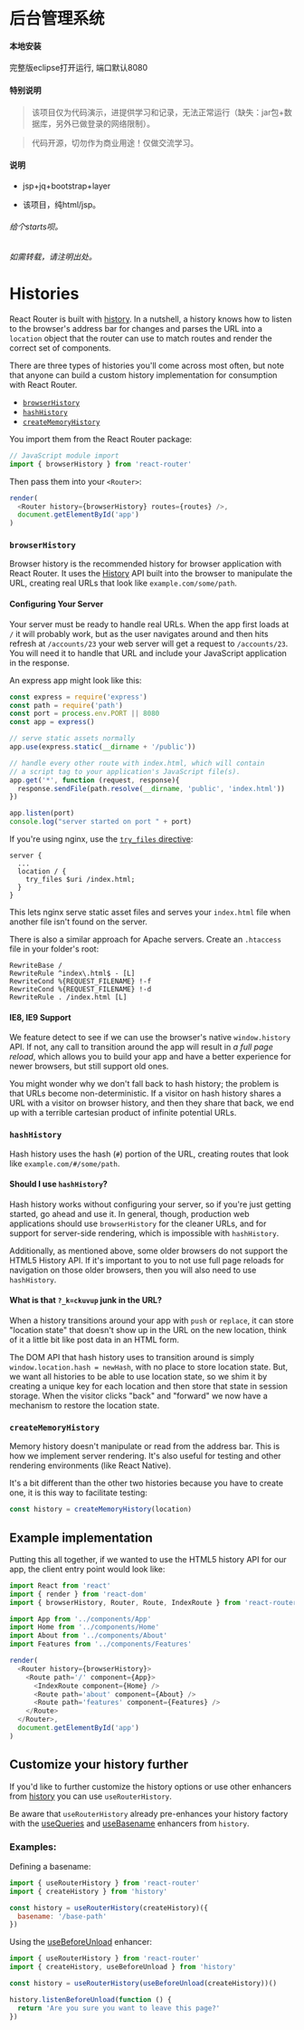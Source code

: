 ﻿# 后台管理系统

#### 本地安装
完整版eclipse打开运行, 端口默认8080

#### 特别说明
 > 该项目仅为代码演示，进提供学习和记录，无法正常运行（缺失：jar包+数据库，另外已做登录的网络限制）。
 
 > 代码开源，切勿作为商业用途！仅做交流学习。


#### 说明

* jsp+jq+bootstrap+layer



* 该项目，纯html/jsp。


###### 给个starts呗。
###### 如需转载，请注明出处。

# Histories

React Router is built with [history](https://github.com/reactjs/history).
In a nutshell, a history knows how to listen to the browser's address
bar for changes and parses the URL into a `location` object that the
router can use to match routes and render the correct set of components.

There are three types of histories you'll come across most often, but
note that anyone can build a custom history implementation for
consumption with React Router.

- [`browserHistory`](#browserhistory)
- [`hashHistory`](#hashhistory)
- [`createMemoryHistory`](#creatememoryhistory)

You import them from the React Router package:

```js
// JavaScript module import
import { browserHistory } from 'react-router'
```

Then pass them into your `<Router>`:

```js
render(
  <Router history={browserHistory} routes={routes} />,
  document.getElementById('app')
)
```

### `browserHistory`
Browser history is the recommended history for browser application with React Router. It uses the [History](https://developer.mozilla.org/en-US/docs/Web/API/History) API built into the browser to manipulate the URL, creating real URLs that look like `example.com/some/path`.

#### Configuring Your Server

Your server must be ready to handle real URLs. When the app first loads at `/` it will probably work, but as the user navigates around and then hits refresh at `/accounts/23` your web server will get a request to `/accounts/23`. You will need it to handle that URL and include your JavaScript application in the response.

An express app might look like this:

```js
const express = require('express')
const path = require('path')
const port = process.env.PORT || 8080
const app = express()

// serve static assets normally
app.use(express.static(__dirname + '/public'))

// handle every other route with index.html, which will contain
// a script tag to your application's JavaScript file(s).
app.get('*', function (request, response){
  response.sendFile(path.resolve(__dirname, 'public', 'index.html'))
})

app.listen(port)
console.log("server started on port " + port)
```

If you're using nginx, use the [`try_files` directive](http://nginx.org/en/docs/http/ngx_http_core_module.html#try_files):

```
server {
  ...
  location / {
    try_files $uri /index.html;
  }
}
```

This lets nginx serve static asset files and serves your `index.html` file when another file isn't found on the server.

There is also a similar approach for Apache servers. Create an `.htaccess` file in your folder's root:

```
RewriteBase /
RewriteRule ^index\.html$ - [L]
RewriteCond %{REQUEST_FILENAME} !-f
RewriteCond %{REQUEST_FILENAME} !-d
RewriteRule . /index.html [L]
```

#### IE8, IE9 Support
We feature detect to see if we can use the browser's native `window.history` API. If not, any call to transition around the app will result in _a full page reload_, which allows you to build your app and have a better experience for newer browsers, but still support old ones.

You might wonder why we don't fall back to hash history; the problem is that URLs become non-deterministic. If a visitor on hash history shares a URL with a visitor on browser history, and then they share that back, we end up with a terrible cartesian product of infinite potential URLs.

### `hashHistory`
Hash history uses the hash (`#`) portion of the URL, creating routes that look like `example.com/#/some/path`.

#### Should I use `hashHistory`?
Hash history works without configuring your server, so if you're just getting started, go ahead and use it. In general, though, production web applications should use `browserHistory` for the cleaner URLs, and for support for server-side rendering, which is impossible with `hashHistory`.

Additionally, as mentioned above, some older browsers do not support the HTML5 History API. If it's important to you to not use full page reloads for navigation on those older browsers, then you will also need to use `hashHistory`.

#### What is that `?_k=ckuvup` junk in the URL?
When a history transitions around your app with `push` or `replace`, it can store "location state" that doesn't show up in the URL on the new location, think of it a little bit like post data in an HTML form.

The DOM API that hash history uses to transition around is simply `window.location.hash = newHash`, with no place to store location state.  But, we want all histories to be able to use location state, so we shim it by creating a unique key for each location and then store that state in session storage. When the visitor clicks "back" and "forward" we now have a mechanism to restore the location state.

### `createMemoryHistory`
Memory history doesn't manipulate or read from the address bar. This is how we implement server rendering. It's also useful for testing and other rendering environments (like React Native).

It's a bit different than the other two histories because you have to
create one, it is this way to facilitate testing:

```js
const history = createMemoryHistory(location)
```

## Example implementation

Putting this all together, if we wanted to use the HTML5 history API for our
app, the client entry point would look like:

```js
import React from 'react'
import { render } from 'react-dom'
import { browserHistory, Router, Route, IndexRoute } from 'react-router'

import App from '../components/App'
import Home from '../components/Home'
import About from '../components/About'
import Features from '../components/Features'

render(
  <Router history={browserHistory}>
    <Route path='/' component={App}>
      <IndexRoute component={Home} />
      <Route path='about' component={About} />
      <Route path='features' component={Features} />
    </Route>
  </Router>,
  document.getElementById('app')
)
```

## Customize your history further

If you'd like to further customize the history options or use other
enhancers from
[history](https://github.com/mjackson/history/) you can use
`useRouterHistory`.

Be aware that `useRouterHistory` already pre-enhances your history
factory with the [useQueries](https://github.com/mjackson/history/blob/master/docs/QuerySupport.md) and [useBasename](https://github.com/mjackson/history/blob/master/docs/BasenameSupport.md) enhancers from `history`.

### Examples:

Defining a basename:

```js
import { useRouterHistory } from 'react-router'
import { createHistory } from 'history'

const history = useRouterHistory(createHistory)({
  basename: '/base-path'
})
```

Using the
[useBeforeUnload](https://github.com/mjackson/history/blob/master/docs/ConfirmingNavigation.md)
enhancer:

```js
import { useRouterHistory } from 'react-router'
import { createHistory, useBeforeUnload } from 'history'

const history = useRouterHistory(useBeforeUnload(createHistory))()

history.listenBeforeUnload(function () {
  return 'Are you sure you want to leave this page?'
})
```

